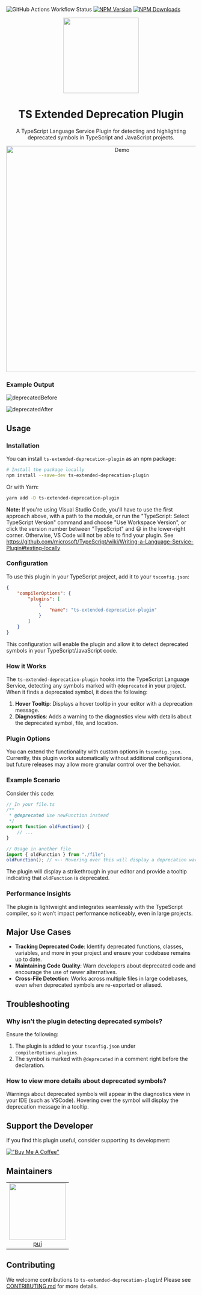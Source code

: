 ![GitHub Actions Workflow Status](https://img.shields.io/github/actions/workflow/status/puj/ts-extended-deprecation-plugin/main.yml)
[![NPM Version](https://img.shields.io/npm/v/ts-extended-deprecation-plugin)](https://www.npmjs.com/package/ts-extended-deprecation-plugin)
[![NPM Downloads](https://img.shields.io/npm/dm/ts-extended-deprecation-plugin)](https://www.npmjs.com/package/ts-extended-deprecation-plugin)

<div align="center">
  <a href="https://github.com/puj/ts-extended-deprecation-plugin">
    <img width="200" height="200"
      src="https://github.com/user-attachments/assets/6a26e4c0-3869-4f6c-ae50-366ac13dae2c">
  </a>
  <h1>TS Extended Deprecation Plugin</h1>
  <p>A TypeScript Language Service Plugin for detecting and highlighting deprecated symbols in TypeScript and JavaScript projects.</p>
</div>

<div align="center">
  <!-- Place for GIF demo -->
  <img src="path/to/your/demo.gif" alt="Demo" width="600" />
</div>

### Example Output

![deprecatedBefore](https://github.com/user-attachments/assets/3f8a714d-0d22-4cea-b1fd-5d2369bd2846)

![deprecatedAfter](https://github.com/user-attachments/assets/bf2a5ebe-1b53-483f-8ab5-6310a15f2e29)

## Usage

### Installation

You can install `ts-extended-deprecation-plugin` as an npm package:

```bash
# Install the package locally
npm install --save-dev ts-extended-deprecation-plugin
```

Or with Yarn:

```bash
yarn add -D ts-extended-deprecation-plugin
```

**Note:** If you're using Visual Studio Code, you'll have to use the first approach above, with a path to the module, or run the "TypeScript: Select TypeScript Version" command and choose "Use Workspace Version", or click the version number between "TypeScript" and 😃 in the lower-right corner. Otherwise, VS Code will not be able to find your plugin. See https://github.com/microsoft/TypeScript/wiki/Writing-a-Language-Service-Plugin#testing-locally

### Configuration

To use this plugin in your TypeScript project, add it to your `tsconfig.json`:

```json
{
    "compilerOptions": {
        "plugins": [
            {
                "name": "ts-extended-deprecation-plugin"
            }
        ]
    }
}
```

This configuration will enable the plugin and allow it to detect deprecated symbols in your TypeScript/JavaScript code.

### How it Works

The `ts-extended-deprecation-plugin` hooks into the TypeScript Language Service, detecting any symbols marked with `@deprecated` in your project. When it finds a deprecated symbol, it does the following:

1. **Hover Tooltip**: Displays a hover tooltip in your editor with a deprecation message.
2. **Diagnostics**: Adds a warning to the diagnostics view with details about the deprecated symbol, file, and location.

### Plugin Options

You can extend the functionality with custom options in `tsconfig.json`. Currently, this plugin works automatically without additional configurations, but future releases may allow more granular control over the behavior.

### Example Scenario

Consider this code:

```typescript
// In your file.ts
/**
 * @deprecated Use newFunction instead
 */
export function oldFunction() {
    // ...
}

// Usage in another file
import { oldFunction } from "./file";
oldFunction(); // <-- Hovering over this will display a deprecation warning
```

The plugin will display a strikethrough in your editor and provide a tooltip indicating that `oldFunction` is deprecated.

### Performance Insights

The plugin is lightweight and integrates seamlessly with the TypeScript compiler, so it won’t impact performance noticeably, even in large projects.

## Major Use Cases

-   **Tracking Deprecated Code**: Identify deprecated functions, classes, variables, and more in your project and ensure your codebase remains up to date.
-   **Maintaining Code Quality**: Warn developers about deprecated code and encourage the use of newer alternatives.
-   **Cross-File Detection**: Works across multiple files in large codebases, even when deprecated symbols are re-exported or aliased.

## Troubleshooting

### Why isn’t the plugin detecting deprecated symbols?

Ensure the following:

1. The plugin is added to your `tsconfig.json` under `compilerOptions.plugins`.
2. The symbol is marked with `@deprecated` in a comment right before the declaration.

### How to view more details about deprecated symbols?

Warnings about deprecated symbols will appear in the diagnostics view in your IDE (such as VSCode). Hovering over the symbol will display the deprecation message in a tooltip.

## Support the Developer

If you find this plugin useful, consider supporting its development:

[!["Buy Me A Coffee"](https://www.buymeacoffee.com/assets/img/custom_images/orange_img.png)](https://www.buymeacoffee.com/puj_codes)

## Maintainers

<table>
  <tbody>
    <tr>
      <td align="center">
        <img width="150" height="150"
        src="https://avatars.githubusercontent.com/u/807352?v=4&size=64">
        </br>
        <a href="https://github.com/pu">puj</a>
      </td>
    </tr>
  <tbody>
</table>

## Contributing

We welcome contributions to `ts-extended-deprecation-plugin`! Please see [CONTRIBUTING.md](https://github.com/puj/ts-extended-deprecation-plugin/blob/master/CONTRIBUTING.md) for more details.
